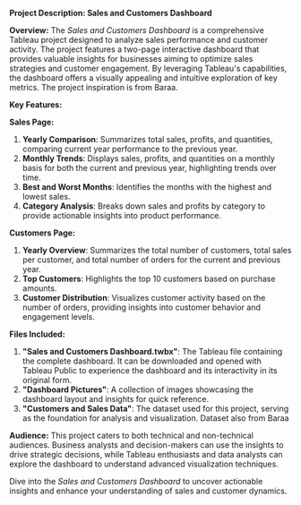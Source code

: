 **Project Description: Sales and Customers Dashboard**

**Overview:**
The *Sales and Customers Dashboard* is a comprehensive Tableau project designed to analyze sales performance and customer activity. The project features a two-page interactive dashboard that provides valuable insights for businesses aiming to optimize sales strategies and customer engagement. By leveraging Tableau's capabilities, the dashboard offers a visually appealing and intuitive exploration of key metrics. The project inspiration is from Baraa.

**Key Features:**

**Sales Page:**
1. **Yearly Comparison**: Summarizes total sales, profits, and quantities, comparing current year performance to the previous year.
2. **Monthly Trends**: Displays sales, profits, and quantities on a monthly basis for both the current and previous year, highlighting trends over time.
3. **Best and Worst Months**: Identifies the months with the highest and lowest sales.
4. **Category Analysis**: Breaks down sales and profits by category to provide actionable insights into product performance.

**Customers Page:**
1. **Yearly Overview**: Summarizes the total number of customers, total sales per customer, and total number of orders for the current and previous year.
2. **Top Customers**: Highlights the top 10 customers based on purchase amounts.
3. **Customer Distribution**: Visualizes customer activity based on the number of orders, providing insights into customer behavior and engagement levels.

**Files Included:**
1. **"Sales and Customers Dashboard.twbx"**: The Tableau file containing the complete dashboard. It can be downloaded and opened with Tableau Public to experience the dashboard and its interactivity in its original form.
2. **"Dashboard Pictures"**: A collection of images showcasing the dashboard layout and insights for quick reference.
3. **"Customers and Sales Data"**: The dataset used for this project, serving as the foundation for analysis and visualization. Dataset also from Baraa

**Audience:**
This project caters to both technical and non-technical audiences. Business analysts and decision-makers can use the insights to drive strategic decisions, while Tableau enthusiasts and data analysts can explore the dashboard to understand advanced visualization techniques.

Dive into the *Sales and Customers Dashboard* to uncover actionable insights and enhance your understanding of sales and customer dynamics.


